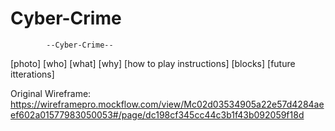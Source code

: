 # Cyber-Crime
            --Cyber-Crime--
[photo]
            [who]
            [what]
            [why]
            [how to play instructions]
            [blocks]
            [future itterations]


Original Wireframe:
      https://wireframepro.mockflow.com/view/Mc02d03534905a22e57d4284aeef602a01577983050053#/page/dc198cf345cc44c3b1f43b092059f18d
